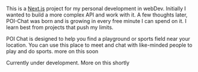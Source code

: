 This is a [Next.js](https://nextjs.org/) project for my personal development in webDev. Initially I wanted to build a more complex API and work with it. A few thoughts later, POI-Chat was born and is growing in every free minute I can spend on it. I learn best from projects that push my limits. 

POI Chat is designed to help you find a playground or sports field near your location. You can use this place to meet and chat with like-minded people to play and do sports. more on this soon

Currently under development. More on this shortly

